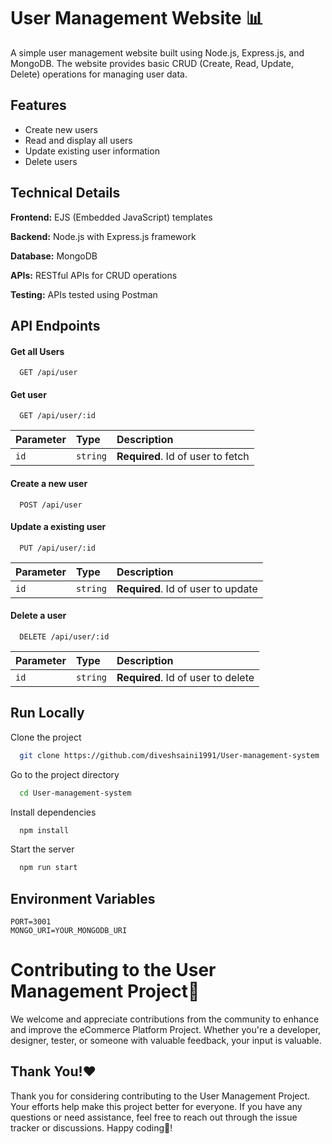 
# User Management Website 📊

A simple user management website built using Node.js, Express.js, and MongoDB. The website provides basic CRUD (Create, Read, Update, Delete) operations for managing user data.





## Features

- Create new users
- Read and display all users
- Update existing user information
- Delete users


## Technical Details

**Frontend:** EJS (Embedded JavaScript) templates

**Backend:** Node.js with Express.js framework

**Database:** MongoDB

**APIs:** RESTful APIs for CRUD operations

**Testing:**  APIs tested using Postman
## API Endpoints


#### Get all Users

```http
  GET /api/user
```

#### Get user

```http
  GET /api/user/:id
```

| Parameter | Type     | Description                       |
| :-------- | :------- | :-------------------------------- |
| `id`      | `string` | **Required**. Id of user to fetch |


#### Create a new user

```http
  POST /api/user
```

#### Update a existing user

```http
  PUT /api/user/:id
```

| Parameter | Type     | Description                       |
| :-------- | :------- | :-------------------------------- |
| `id`      | `string` | **Required**. Id of user to update |

#### Delete a user

```http
  DELETE /api/user/:id
```

| Parameter | Type     | Description                       |
| :-------- | :------- | :-------------------------------- |
| `id`      | `string` | **Required**. Id of user to delete |




## Run Locally

Clone the project

```bash
  git clone https://github.com/diveshsaini1991/User-management-system
```

Go to the project directory

```bash
  cd User-management-system
```

Install dependencies

```bash
  npm install
```

Start the server

```bash
  npm run start
```


## Environment Variables


```dotenv
PORT=3001
MONGO_URI=YOUR_MONGODB_URI
```


# Contributing to the User Management Project🤝

We welcome and appreciate contributions from the community to enhance and improve the eCommerce Platform Project. Whether you're a developer, designer, tester, or someone with valuable feedback, your input is valuable.
## Thank You!❤️

Thank you for considering contributing to the User Management Project. Your efforts help make this project better for everyone. If you have any questions or need assistance, feel free to reach out through the issue tracker or discussions. Happy coding🤩!
